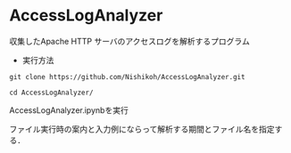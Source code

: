 # AccessLogAnalyzer
収集したApache HTTP サーバのアクセスログを解析するプログラム
+ 実行方法
```
git clone https://github.com/Nishikoh/AccessLogAnalyzer.git
```
```
cd AccessLogAnalyzer/
```
AccessLogAnalyzer.ipynbを実行

ファイル実行時の案内と入力例にならって解析する期間とファイル名を指定する．
